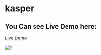 # kasper
## You Can see Live Demo here:
[Live Demo](https://kasper-ten.vercel.app/)

![2](https://github.com/youssefsaeed555/kasper/assets/81886165/6319338e-3d91-423c-a644-e6a1763727c3)
